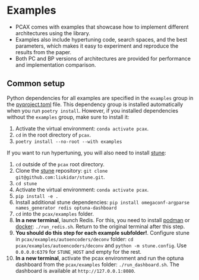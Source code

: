 # Examples

- PCAX comes with examples that showcase how to implement different architectures using the library.
- Examples also include hypertuning code, search spaces, and the best parameters, which makes it easy to experiment and reproduce the results from the paper.
- Both PC and BP versions of architectures are provided for performance and implementation comparison.

## Common setup

Python dependencies for all examples are specified in the `examples` group in the [pyproject.toml](../pyproject.toml) file. This dependency group is installed automatically when you run `poetry install`. However, if you installed dependencies without the `examples` group, make sure to install it:

1. Activate the virtual environment: `conda activate pcax`.
1. `cd` in the root directory of `pcax`.
1. `poetry install --no-root --with examples`

If you want to run hypertuning, you will also need to install [stune](https://github.com/liukidar/stune/blob/v0.1.0/README.md):

1. `cd` outside of the `pcax` root directory.
1. Clone the [stune](https://github.com/liukidar/stune) repository: `git clone git@github.com:liukidar/stune.git`.
1. `cd stune`
1. Activate the virtual environment: `conda activate pcax`.
1. `pip install -e .`
1. Install additional stune dependencies: `pip install omegaconf-argparse names_generator redis optuna-dashboard`
1. `cd` into the `pcax/examples` folder.
1. **In a new terminal**, launch Redis. For this, you need to install [podman](https://podman.io/) or [docker](https://www.docker.com/): `./run_redis.sh`. Return to the original terminal after this step.
1. **You should do this step for each example subfolder!**. Configure stune in `pcax/examples/autoencoders/deconv` folder: `cd pcax/examples/autoencoders/deconv` and `python -m stune.config`. Use `0.0.0.0:6379` for `STUNE_HOST` and empty for the rest.
1. **In a new terminal**, activate the pcax environment and run the optuna dashboard from the `pcax/examples` folder: `./run_dashboard.sh`. The dashboard is available at `http://127.0.0.1:8080`.
